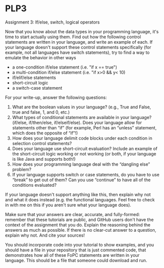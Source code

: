 # PLP3
Assignment 3: If/else, switch, logical operators

 

 

Now that you know about the data types in your programming language, it's time to start actually using them.  Find out how the following control statements are written in your language, and write an example of each.  If your language doesn't support these control statements specifically (for example, not all languages have switch statements), try to find a way to emulate the behavior in other ways

 

- a one-condition if/else statement (i.e. "if x == true")
- a multi-condition if/else statement (i.e. "if x>0 && y< 10)
- if/elif/else statements
- short-circuit logic
- a switch-case statement
 

For your write-up, answer the following questions:

1. What are the boolean values in your language? (e.g., True and False, true and false, 1, and 0, etc.)
2. What types of conditional statements are available in your language? (if/else, if/then/else, if/elseif/else).  Does your language allow for statements other than “if” (for example, Perl has an “unless” statement, which does the opposite of “if”!)
3. How does your language delimit code blocks under each condition in selection control statements?
4. Does your language use short-circuit evaluation? Include an example of the short-circuit logic working or not working (or both, if your language is like Java and supports both!)
5. How does your programming language deal with the “dangling else” problem?
6. If your language supports switch or case statements, do you have to use “break” to get out of them? Can you use “continue” to have all of the conditions evaluated?
 

If your language doesn't support anything like this, then explain why not and what it does instead (e.g. the functional languages. Feel free to check in with me on this if you aren't sure what your language does).

 

Make sure that your answers are clear, accurate, and fully-formed: remember that these tutorials are public, and GitHub users don't have the context of the assignment that you do.  Explain the reasoning behind the answers as much as possible.  If there is no clear-cut answer to a question, explain why not.  And cite your sources! 

 

You should incorporate code into your tutorial to show examples, and you should have a file in your repository that is just commented code, that demonstrates how all of these FoPC statements are written in your language.  This should be a file that someone could download and run.
